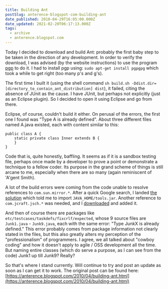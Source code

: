 ```yaml
---
title: Building Ant
postSlug: anterence-blogspot-com-building-ant
date_published: 2010-04-29T16:05:00.000Z
date_updated: 2021-02-20T06:17:13.000Z
tags:
  - archive
  - anterence.blogspot.com
---
```


Today I decided to download and build Ant: probably the first baby step to be taken in the direction of any development. In order to verify the download, I was advised (by the website instructions) to use the program [pgp](http://www.pgpi.org/) to do it. I had to install pgp using: `sudo apt-get install pgpgpg` which took a while to get right (too many p's and g's).

The first time I built it (using the shell command `sh build.sh -Ddist.dir=[directory_to_contain_ant_distribution] dist`), it failed, citing the absence of JUnit as the cause. I have JUnit, but perhaps not explicitly (just as an Eclipse plugin). So I decided to open it using Eclipse and go from there.

Eclipse, of course, couldn't build it either. On perusal of the errors, the first one I found was "Type A is already defined". About three different files named A.java existed, each with content similar to this:

    public class A {
        static private class Inner extends B {
        }
    }

Code that is, quite honestly, baffling. It seems as if it is a sandbox testing file, perhaps once made by a developer to prove a point or demonstrate a technique to a fellow coder. Its purpose in the grand scheme of things is still arcane to me, especially when there are so many (again reminiscent of 'A'gent Smith).

A lot of the build errors were coming from the code unable to resolve references to `com.sun.mirror.*`. After a quick Google search, I landed [the solution](http://www.eclipsezone.com/eclipse/forums/t69882.html) which told me to import `JAVA_HOME/tools.jar`. Another reference to `com.jcraft.jsch.*` was needed, and I [downloaded](https://sourceforge.net/projects/jsch/files/jsch/jsch-0.1.42.jar/download) and added it.

And then of course there are packages like `etc/testcases/taskdefs/fixcrlf/expected`, whose 9 source files are `Junk1.java` - `Junk9.java`, each with the same error: "Type JunkX is already defined." This error probably comes from package information not clearly stated in the files, but this also greatly alters my perception of the "professionalism" of programmers. I agree, we all talked about "cowboy coding" and how it doesn't apply to agile / OSS development all the time. But naming entire classes (which do serve a purpose, as I can see from the code) Junk1 up till Junk9? Really?

So that's where I stand currently. Will continue to try and post an update as soon as I can get it to work.
The original post can be found here: [https://anterence.blogspot.com/2010/04/building-ant.html](https://anterence.blogspot.com/2010/04/building-ant.html)
